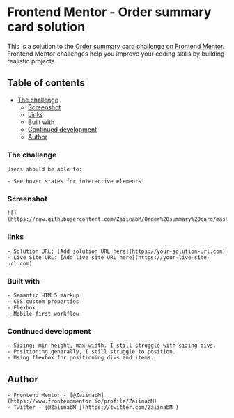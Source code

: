 # Frontend Mentor - Order summary card solution

This is a solution to the [Order summary card challenge on Frontend Mentor](https://www.frontendmentor.io/challenges/order-summary-component-QlPmajDUj). Frontend Mentor challenges help you improve your coding skills by building realistic projects. 

## Table of contents

  - [The challenge](#the-challenge)
	  - [Screenshot](#screenshot)
	  - [Links](#links)
	  - [Built with](#built-with)
	  - [Continued development](#continued-development)
	  - [Author](##Author)

### The challenge

	Users should be able to:

	- See hover states for interactive elements

### Screenshot

	![](https://raw.githubusercontent.com/ZaiinabM/Order%20summary%20card/master/images/Screenshot.png)

### links
	- Solution URL: [Add solution URL here](https://your-solution-url.com)
	- Live Site URL: [Add live site URL here](https://your-live-site-url.com)

### Built with

	- Semantic HTML5 markup
	- CSS custom properties
	- Flexbox
	- Mobile-first workflow

### Continued development

	- Sizing; min-height, max-width. I still struggle with sizing divs.
	- Positioning generally, I still struggle to position.
	- Using flexbox for positioning divs and items.

## Author

	- Frontend Mentor - [@ZaiinabM](https://www.frontendmentor.io/profile/ZaiinabM)
	- Twitter - [@ZaiinabM_](https://twitter.com/ZaiinabM_)
